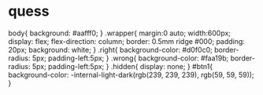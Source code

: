 # quess
body{
    background: #aafff0;
}
.wrapper{
    margin:0 auto;
    width:600px;
    display: flex;
    flex-direction: column;
    border: 0.5mm ridge #000;
    padding: 20px;
    background: white;
}
.right{
    background-color: #d0f0c0;
    border-radius: 5px;
    padding-left:5px;
}
.wrong{
    background-color: #faa19b;
    border-radius: 5px;
    padding-left:5px;
}
.hidden{
    display: none;
}
#btn1{
    background-color: -internal-light-dark(rgb(239, 239, 239), rgb(59, 59, 59));
}
